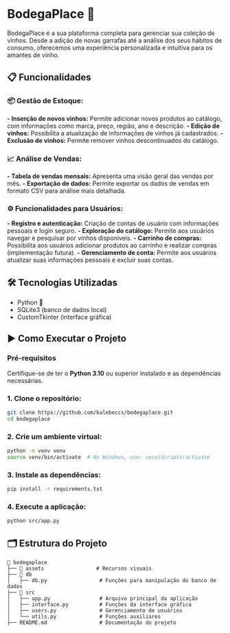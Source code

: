 # BodegaPlace 🍷

BodegaPlace é a sua plataforma completa para gerenciar sua coleção de vinhos. Desde a adição de novas garrafas até a análise dos seus hábitos de consumo, oferecemos uma experiência personalizada e intuitiva para os amantes de vinho.

## 📋 Funcionalidades

### 📦 Gestão de Estoque:
**- Inserção de novos vinhos:** Permite adicionar novos produtos ao catálogo, com informações como marca, preço, região, ano e descrição.
**- Edição de vinhos:** Possibilita a atualização de informações de vinhos já cadastrados.
**- Exclusão de vinhos:** Permite remover vinhos descontinuados do catálogo.
### 📈 Análise de Vendas:
**- Tabela de vendas mensais:** Apresenta uma visão geral das vendas por mês.
**- Exportação de dados:** Permite exportar os dados de vendas em formato CSV para análise mais detalhada.
### ⚙️ Funcionalidades para Usuários:
**- Registro e autenticação:** Criação de contas de usuário com informações pessoais e login seguro.
**- Exploração do catálogo:** Permite aos usuários navegar e pesquisar por vinhos disponíveis.
**- Carrinho de compras:** Possibilita aos usuários adicionar produtos ao carrinho e realizar compras (implementação futura).
**- Gerenciamento de conta:** Permite aos usuários atualizar suas informações pessoais e excluir suas contas.

## 🛠️ Tecnologias Utilizadas

- Python 🐍
- SQLite3 (banco de dados local)
- CustomTkinter (interface gráfica)

## ▶️ Como Executar o Projeto

### Pré-requisitos

Certifique-se de ter o **Python 3.10** ou superior instalado e as dependências necessárias.

### 1. Clone o repositório:

```bash
git clone https://github.com/kalebeccs/bodegaplace.git
cd bodegaplace
```

### 2. Crie um ambiente virtual:

```bash
python -m venv venv
source venv/bin/activate  # No Windows, use: venv\Scripts\activate
```

### 3. Instale as dependências:

```bash
pip install -r requirements.txt
```

### 4. Execute a aplicação:

```bash
python src/app.py
```

## 🗂️ Estrutura do Projeto

```plaintext
📁 bodegaplace
├── 📂 assets                 # Recursos visuais
├── 📂 db
│   ├── db.py                 # Funções para manipulação do banco de dados
├── 📂 src
│   ├── app.py                # Arquivo principal da aplicação
│   ├── interface.py          # Funções da interface gráfica
│   ├── users.py              # Gerenciamento de usuários
│   └── utils.py              # Funções auxiliares
├── README.md                 # Documentação do projeto
```


